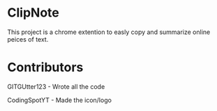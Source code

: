 # ClipNote

This project is a chrome extention to easly copy and summarize online peices of text.

# Contributors

GITGUtter123 - Wrote all the code

CodingSpotYT - Made the icon/logo
